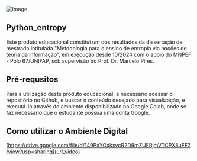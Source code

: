 ![Image](https://github.com/user-attachments/assets/2369483b-2a9b-4dd3-88c9-07c5634270ea)
## Python_entropy
Este produto educacional constitui um dos resultados da dissertação de mestrado intitulada "Metodologia para o ensino de entropia via noções de teoria da informação", em execução desde 10/2024 com o apoio do MNPEF - Polo 67/UNIFAP, sob supervisão do Prof. Dr. Marcelo Pires.
## Pré-requsitos
Para a utilização deste produto educacional, é necessário acessar o repositório no Github, e buscar o conteúdo desejado para visualização, e executá-lo através do ambiente disponibilizado no Google Colab, onde se faz necessário que o estudante possua uma conta Google.
## Como utilizar o Ambiente Digital
[https://drive.google.com/file/d/149PxYOxkxvcR2D9mZUFRjmVTCPX8uEFZ/view?usp=sharing](url_video)

